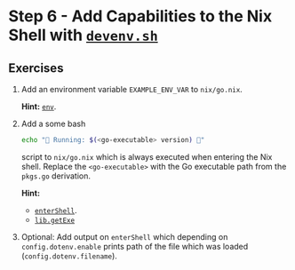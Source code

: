 # Step 6 - Add Capabilities to the Nix Shell with [`devenv.sh`](https://devenv.sh)

## Exercises

1. Add an environment variable `EXAMPLE_ENV_VAR` to `nix/go.nix`.

   **Hint:** [`env`](https://devenv.sh/reference/options/#env).

2. Add a some bash

   ```bash
   echo "🐹 Running: $(<go-executable> version) 🐹"
   ```

   script to `nix/go.nix` which is always executed when entering the Nix
   shell. Replace the `<go-executable>` with the Go executable path from the
   `pkgs.go` derivation.

   **Hint:**

   - [`enterShell`](https://devenv.sh/reference/options/#entershell).
   - [`lib.getExe`](https://noogle.dev/f/lib/getExe)

3. Optional: Add output on `enterShell` which depending on
   `config.dotenv.enable` prints path of the file which was loaded
   (`config.dotenv.filename`).
